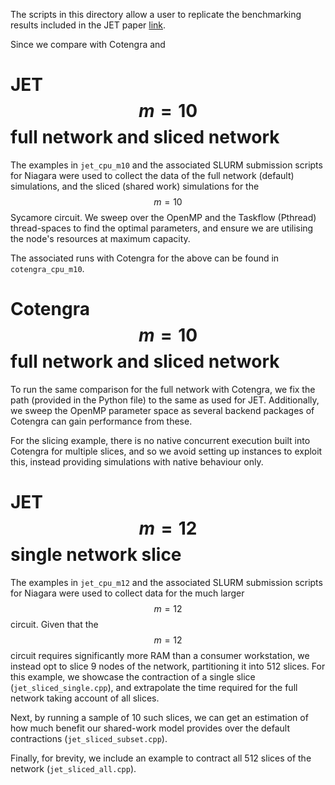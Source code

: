 The scripts in this directory allow a user to replicate the benchmarking results included in the JET paper [link]().

Since we compare with Cotengra and 



# JET $$m=10$$ full network and sliced network
The examples in `jet_cpu_m10` and the associated SLURM submission scripts for Niagara were used to collect the data of the full network (default) simulations, and the sliced (shared work) simulations for the $$m=10$$ Sycamore circuit. We sweep over the OpenMP and the Taskflow (Pthread) thread-spaces to find the optimal parameters, and ensure we are utilising the node's resources at maximum capacity.

The associated runs with Cotengra for the above can be found in `cotengra_cpu_m10`.

# Cotengra $$m=10$$ full network and sliced network
To run the same comparison for the full network with Cotengra, we fix the path (provided in the Python file) to the same as used for JET. Additionally, we sweep the OpenMP parameter space as several backend packages of Cotengra can gain performance from these.

For the slicing example, there is no native concurrent execution built into Cotengra for multiple slices, and so we avoid setting up instances to exploit this, instead providing simulations with native behaviour only.

# JET $$m=12$$ single network slice
The examples in `jet_cpu_m12` and the associated SLURM submission scripts for Niagara were used to collect data for the much larger $$m=12$$ circuit. Given that the $$m=12$$ circuit requires significantly more RAM than a consumer workstation, we instead opt to slice 9 nodes of the network, partitioning it into 512 slices. For this example, we showcase the contraction of a single slice (`jet_sliced_single.cpp`), and extrapolate the time required for the full network taking account of all slices.

Next, by running a sample of 10 such slices, we can get an estimation of how much benefit our shared-work model provides over the default contractions (`jet_sliced_subset.cpp`).

Finally, for brevity, we include an example to contract all 512 slices of the network (`jet_sliced_all.cpp`).
